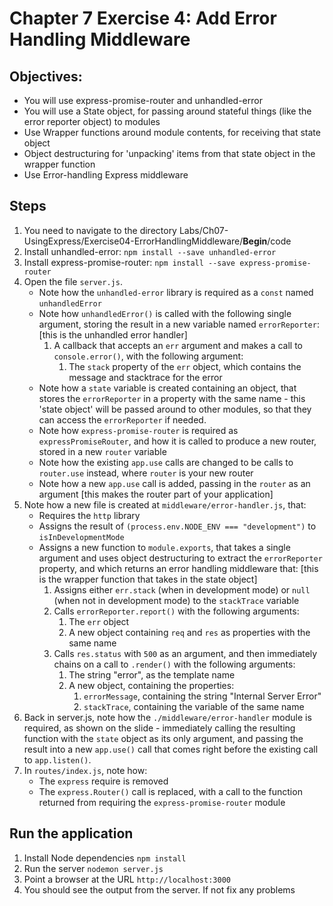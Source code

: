 # Chapter 7 Exercise 4: Add Error Handling Middleware
## Objectives:
* You will use express-promise-router and unhandled-error
* You will use a State object, for passing around stateful things (like the error reporter object) to modules
* Use Wrapper functions around module contents, for receiving that state object
* Object destructuring for 'unpacking' items from that state object in the wrapper function
* Use Error-handling Express middleware
## Steps
1. You need to navigate to the directory Labs/Ch07-UsingExpress/Exercise04-ErrorHandlingMiddleware/__Begin__/code
1. Install unhandled-error: `npm install --save unhandled-error`
1. Install express-promise-router: `npm install --save express-promise-router`
1. Open the file `server.js`.
	- Note how the `unhandled-error` library is required as a `const` named `unhandledError`
	- Note how `unhandledError()` is called with the following single argument, storing the result in a new variable named `errorReporter`: [this is the unhandled error handler]
		1. A callback that accepts an `err` argument and makes a call to `console.error()`, with the following argument:
			1. The `stack` property of the `err` object, which contains the message and	stacktrace for the error
	- Note how a `state` variable is created containing an object, that stores the `errorReporter` in a property with the same name - this 'state object' will be passed around to other modules, so that they can access the `errorReporter` if needed.
	- Note how `express-promise-router` is required as `expressPromiseRouter`, and how it is called to produce a new router, stored in a new `router` variable
	- Note how the existing `app.use` calls are changed to be calls to `router.use` instead, where `router` is your new router
	- Note how a new `app.use` call is added, passing in the `router` as an argument [this makes the router part of your application]
1. Note how a new file is created at `middleware/error-handler.js`, that:
	- Requires the `http` library
	- Assigns the result of `(process.env.NODE_ENV === "development")` to `isInDevelopmentMode`
	- Assigns a new function to `module.exports`, that takes a single argument and uses object destructuring to extract the `errorReporter` property, and which returns an error handling middleware that: [this is the wrapper function that takes in the state object]
		1. Assigns either `err.stack` (when in development mode) or `null` (when not in development mode) to the `stackTrace` variable
		2. Calls `errorReporter.report()` with the following arguments:
			1. The `err` object
			2. A new object containing `req` and `res` as properties with the same name
		3. Calls `res.status` with `500` as an argument, and then immediately chains on a call to `.render()` with the following arguments:
			1. The string "error", as the template name
			2. A new object, containing the properties:
				1. `errorMessage`, containing the string "Internal Server Error"
				2. `stackTrace`, containing the variable of the same name
1.  Back in server.js, note how the `./middleware/error-handler` module is required, as shown on the slide - immediately calling the resulting function with the `state` object as its only argument, and passing the result into a new `app.use()` call that comes right before the existing call to `app.listen()`.
1. In `routes/index.js`, note how:
	- The `express` require is removed
	- The `express.Router()` call is replaced, with a call to the function returned from requiring the `express-promise-router` module
## Run the application
1. Install Node dependencies `npm install`
1. Run the server `nodemon server.js`
1. Point a browser at the URL `http://localhost:3000`
1. You should see the output from the server. If not fix any problems
